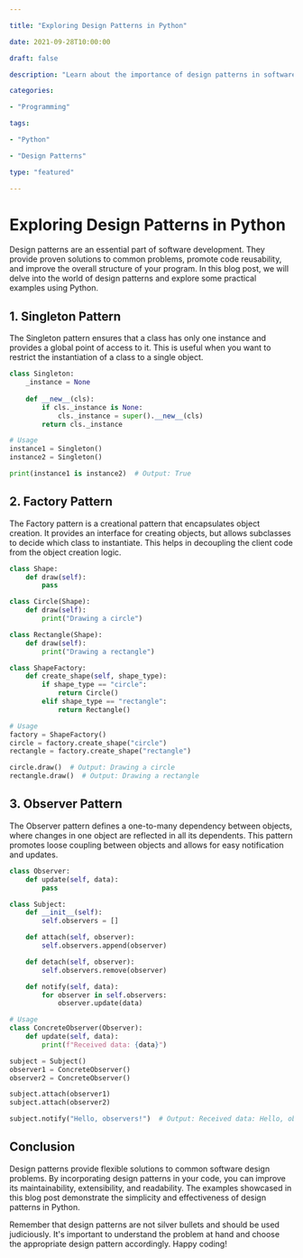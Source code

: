 ```yaml
---

title: "Exploring Design Patterns in Python"

date: 2021-09-28T10:00:00

draft: false

description: "Learn about the importance of design patterns in software development and explore practical examples using Python."

categories:

- "Programming"

tags:

- "Python"

- "Design Patterns"

type: "featured"

---
```


# Exploring Design Patterns in Python

Design patterns are an essential part of software development. They provide proven solutions to common problems, promote code reusability, and improve the overall structure of your program. In this blog post, we will delve into the world of design patterns and explore some practical examples using Python.

## 1. Singleton Pattern

The Singleton pattern ensures that a class has only one instance and provides a global point of access to it. This is useful when you want to restrict the instantiation of a class to a single object.

```python
class Singleton:
    _instance = None
    
    def __new__(cls):
        if cls._instance is None:
            cls._instance = super().__new__(cls)
        return cls._instance

# Usage
instance1 = Singleton()
instance2 = Singleton()

print(instance1 is instance2)  # Output: True
```

## 2. Factory Pattern

The Factory pattern is a creational pattern that encapsulates object creation. It provides an interface for creating objects, but allows subclasses to decide which class to instantiate. This helps in decoupling the client code from the object creation logic.

```python
class Shape:
    def draw(self):
        pass

class Circle(Shape):
    def draw(self):
        print("Drawing a circle")

class Rectangle(Shape):
    def draw(self):
        print("Drawing a rectangle")

class ShapeFactory:
    def create_shape(self, shape_type):
        if shape_type == "circle":
            return Circle()
        elif shape_type == "rectangle":
            return Rectangle()

# Usage
factory = ShapeFactory()
circle = factory.create_shape("circle")
rectangle = factory.create_shape("rectangle")

circle.draw()  # Output: Drawing a circle
rectangle.draw()  # Output: Drawing a rectangle
```

## 3. Observer Pattern

The Observer pattern defines a one-to-many dependency between objects, where changes in one object are reflected in all its dependents. This pattern promotes loose coupling between objects and allows for easy notification and updates.

```python
class Observer:
    def update(self, data):
        pass

class Subject:
    def __init__(self):
        self.observers = []

    def attach(self, observer):
        self.observers.append(observer)

    def detach(self, observer):
        self.observers.remove(observer)

    def notify(self, data):
        for observer in self.observers:
            observer.update(data)

# Usage
class ConcreteObserver(Observer):
    def update(self, data):
        print(f"Received data: {data}")

subject = Subject()
observer1 = ConcreteObserver()
observer2 = ConcreteObserver()

subject.attach(observer1)
subject.attach(observer2)

subject.notify("Hello, observers!")  # Output: Received data: Hello, observers!
```

## Conclusion

Design patterns provide flexible solutions to common software design problems. By incorporating design patterns in your code, you can improve its maintainability, extensibility, and readability. The examples showcased in this blog post demonstrate the simplicity and effectiveness of design patterns in Python.

Remember that design patterns are not silver bullets and should be used judiciously. It's important to understand the problem at hand and choose the appropriate design pattern accordingly. Happy coding!

<!-- Add any additional conclusion or author notes here -->


